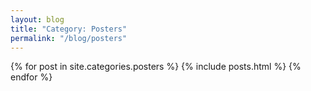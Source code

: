 ```yaml
---
layout: blog
title: "Category: Posters"
permalink: "/blog/posters"
---
```


{% for post in site.categories.posters %}
{% include posts.html %}
{% endfor %}
